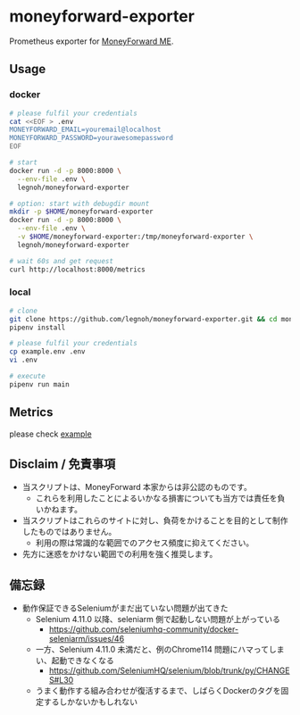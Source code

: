 moneyforward-exporter
====

Prometheus exporter for [MoneyForward ME](https://www.moneyforward.com/).

## Usage

### docker

```sh
# please fulfil your credentials
cat <<EOF > .env
MONEYFORWARD_EMAIL=youremail@localhost
MONEYFORWARD_PASSWORD=yourawesomepassword
EOF

# start
docker run -d -p 8000:8000 \
  --env-file .env \
  legnoh/moneyforward-exporter

# option: start with debugdir mount
mkdir -p $HOME/moneyforward-exporter
docker run -d -p 8000:8000 \
  --env-file .env \
  -v $HOME/moneyforward-exporter:/tmp/moneyforward-exporter \
  legnoh/moneyforward-exporter

# wait 60s and get request
curl http://localhost:8000/metrics
```

### local

```sh
# clone
git clone https://github.com/legnoh/moneyforward-exporter.git && cd moneyforward-exporter
pipenv install

# please fulfil your credentials
cp example.env .env
vi .env

# execute
pipenv run main
```

## Metrics

please check [example](./example.prom)

## Disclaim / 免責事項

- 当スクリプトは、MoneyForward 本家からは非公認のものです。
  - これらを利用したことによるいかなる損害についても当方では責任を負いかねます。
- 当スクリプトはこれらのサイトに対し、負荷をかけることを目的として制作したものではありません。
  - 利用の際は常識的な範囲でのアクセス頻度に抑えてください。
- 先方に迷惑をかけない範囲での利用を強く推奨します。

## 備忘録

- 動作保証できるSeleniumがまだ出ていない問題が出てきた
  - Selenium 4.11.0 以降、seleniarm 側で起動しない問題が上がっている
    - https://github.com/seleniumhq-community/docker-seleniarm/issues/46
  - 一方、Selenium 4.11.0 未満だと、例のChrome114 問題にハマってしまい、起動できなくなる
    - https://github.com/SeleniumHQ/selenium/blob/trunk/py/CHANGES#L30
  - うまく動作する組み合わせが復活するまで、しばらくDockerのタグを固定するしかないかもしれない
